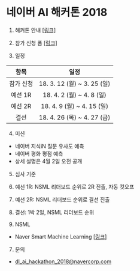 # 네이버 AI 해커톤 2018

1. 해커톤 안내 [[링크]](https://github.com/naver/ai-hackathon-2018/blob/master/README.md)

2. 참가 신청 폼 [[링크]](http://naver.me/GyfLHzwg)

3. 일정

| 항목    | 일정                        |
|:------:|:--------------------------:|
| 참가 신청 | 18. 3. 12 (월) ~ 3. 25 (일) |
| 예선 1R | 18. 4. 2 (월) ~ 4. 8 (일)   |
| 예선 2R | 18. 4. 9 (월) ~ 4. 15 (일)  |
| 결선    | 18. 4. 26 (목) ~ 4. 27 (금) |

4. 미션
* 네이버 지식iN 질문 유사도 예측
* 네이버 평화 평점 예측
* 상세 설명은 4월 2일 오전 공개

5. 심사 기준
1. 예선 1R: NSML 리더보드 순위로 2R 진출, 자동 컷오프
2. 예선 2R: NSML 리더보드 순위로 결선 진출
3. 결선: 1박 2일, NSML 리더보드 순위

6. NSML
* Naver Smart Machine Learning [[링크]](https://alpha.nsml.navercorp.com/)

7. 문의
* [dl_ai_hackathon_2018@navercorp.com](mailto:dl_ai_hackathon_2018@navercorp.com)
